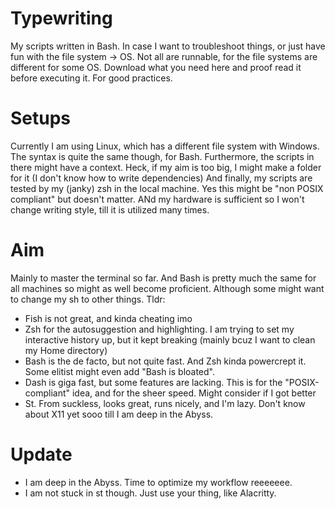 # Typewriting
My scripts written in Bash. In case I want to troubleshoot things, or just have fun with the file system -> OS.
Not all are runnable, for the file systems are different for some OS. Download what you need here and proof read it before executing it. For good practices.
# Setups
Currently I am using Linux, which has a different file system with Windows. The syntax is quite the same though, for Bash.
Furthermore, the scripts in there might have a context. Heck, if my aim is too big, I might make a folder for it (I don't know how to write dependencies)
And finally, my scripts are tested by my (janky) zsh in the local machine. Yes this might be "non POSIX compliant" but doesn't matter. ANd my hardware is sufficient so I won't change writing style, till it is utilized many times.

# Aim
Mainly to master the terminal so far. And Bash is pretty much the same for all machines so might as well become proficient. Although some might want to change my sh to other things. Tldr: 
- Fish is not great, and kinda cheating imo
- Zsh for the autosuggestion and highlighting. I am trying to set my interactive history up, but it kept breaking (mainly bcuz I want to clean my Home directory)
- Bash is the de facto, but not quite fast. And Zsh kinda powercrept it. Some elitist might even add "Bash is bloated".
- Dash is giga fast, but some features are lacking. This is for the "POSIX-compliant" idea, and for the sheer speed. Might consider if I got better
- St. From suckless, looks great, runs nicely, and I'm lazy. Don't know about X11 yet sooo till I am deep in the Abyss.

# Update
- I am deep in the Abyss. Time to optimize my workflow reeeeeee.
- I am not stuck in st though. Just use your thing, like Alacritty.
